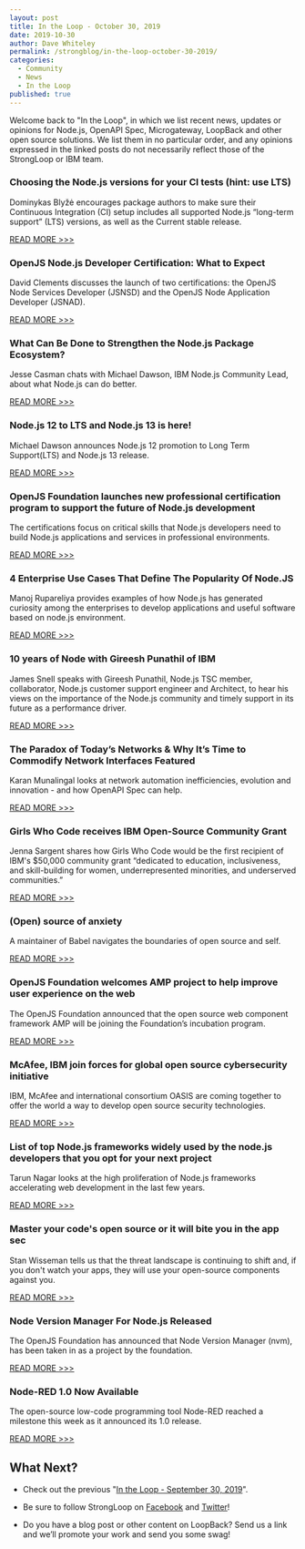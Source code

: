 ```yaml
---
layout: post
title: In the Loop - October 30, 2019
date: 2019-10-30
author: Dave Whiteley
permalink: /strongblog/in-the-loop-october-30-2019/
categories:
  - Community
  - News
  - In the Loop
published: true
---
```


Welcome back to "In the Loop", in which we list recent news, updates or opinions for Node.js, OpenAPI Spec, Microgateway, LoopBack and other open source solutions. We list them in no particular order, and any opinions expressed in the linked posts do not necessarily reflect those of the StrongLoop or IBM team.
<!--more-->

### Choosing the Node.js versions for your CI tests (hint: use LTS)

Dominykas Blyžė encourages package authors to make sure their Continuous Integration (CI) setup includes all supported Node.js “long-term support” (LTS) versions, as well as the Current stable release.

[READ MORE >>>](https://medium.com/@nodejs/choosing-the-node-js-versions-for-your-ci-tests-hint-use-lts-89b67f68d7ca)

### OpenJS Node.js Developer Certification: What to Expect

David Clements discusses the launch of two certifications: the OpenJS Node Services Developer (JSNSD) and the OpenJS Node Application Developer (JSNAD).

[READ MORE >>>](https://www.nearform.com/blog/node-js-developer-certification-what-to-expect/)

### What Can Be Done to Strengthen the Node.js Package Ecosystem? 

Jesse Casman chats with Michael Dawson, IBM Node.js Community Lead, about what Node.js can do better. 

[READ MORE >>>](https://dzone.com/articles/what-can-be-done-to-strengthen-the-nodejs-package)

### Node.js 12 to LTS and Node.js 13 is here!

Michael Dawson announces Node.js 12 promotion to Long Term Support(LTS) and Node.js 13 release.

[READ MORE >>>](https://medium.com/@nodejs/node-js-12-to-lts-and-node-js-13-is-here-e28d6a4a2bd)

### OpenJS Foundation launches new professional certification program to support the future of Node.js development

The certifications focus on critical skills that Node.js developers need to build Node.js applications and services in professional environments.

[READ MORE >>>](https://openjsf.org/blog/2019/10/22/openjs-foundation-launches-new-professional-certification-program-to-support-the-future-of-node-js-development/)

### 4 Enterprise Use Cases That Define The Popularity Of Node.JS

Manoj Rupareliya provides examples of how Node.js has generated curiosity among the enterprises to develop applications and useful software based on node.js environment.

[READ MORE >>>](https://www.promotionworld.com/articles/web-design/191021-4-enterprise-use-cases-define-popularity-nodejs)

### 10 years of Node with Gireesh Punathil of IBM

James Snell speaks with Gireesh Punathil, Node.js TSC member, collaborator, Node.js customer support engineer and Architect, to hear his views on the importance of the Node.js community and timely support in its future as a performance driver.

[READ MORE >>>](https://www.nearform.com/blog/10-years-of-node-with-gireesh-punathil-of-ibm/)

### The Paradox of Today’s Networks & Why It’s Time to Commodify Network Interfaces Featured 

Karan Munalingal looks at network automation inefficiencies, evolution and innovation - and how OpenAPI Spec can help.

[READ MORE >>>](https://www.thefastmode.com/expert-opinion/15592-the-paradox-of-today-s-networks-why-it-s-time-to-commodify-network-interfaces)

### Girls Who Code receives IBM Open-Source Community Grant

Jenna Sargent shares how Girls Who Code would be the first recipient of IBM's $50,000 community grant “dedicated to education, inclusiveness, and skill-building for women, underrepresented minorities, and underserved communities.” 

[READ MORE >>>](https://sdtimes.com/diversity/girls-who-code-receive-ibm-open-source-community-grant/)

### (Open) source of anxiety

A maintainer of Babel navigates the boundaries of open source and self.

[READ MORE >>>](https://increment.com/open-source/open-source-of-anxiety/)

### OpenJS Foundation welcomes AMP project to help improve user experience on the web

The OpenJS Foundation announced that the open source web component framework AMP will be joining the Foundation’s incubation program.

[READ MORE >>>](https://openjsf.org/blog/2019/10/10/openjs-foundation-welcomes-amp-project-to-help-improve-user-experience-on-the-web/)

### McAfee, IBM join forces for global open source cybersecurity initiative

IBM, McAfee and international consortium OASIS are coming together to offer the world a way to develop open source security technologies. 

[READ MORE >>>](https://www.techrepublic.com/article/mcafee-ibm-join-forces-for-global-open-source-cybersecurity-initiative/)

### List of top Node.js frameworks widely used by the node.js developers that you opt for your next project

Tarun Nagar looks at the high proliferation of Node.js frameworks accelerating web development in the last few years.

[READ MORE >>>](https://www.whatech.com/mobile-apps/blog/620339-list-of-top-node-js-frameworks-widely-used-by-the-node-js-developers-that-you-opt-for-your-next-project)

### Master your code's open source or it will bite you in the app sec

Stan Wisseman tells us that the threat landscape is continuing to shift and, if you don't watch your apps, they will use your open-source components against you.

[READ MORE >>>](https://techbeacon.com/security/master-your-codes-open-source-or-it-will-bite-you-app-sec)

### Node Version Manager For Node.js Released 

The OpenJS Foundation has announced that Node Version Manager (nvm), has been taken in as a project by the foundation.

[READ MORE >>>](https://www.i-programmer.info/news/167-javascript/13141--node-version-manager-for-nodejs-released.html)

### Node-RED 1.0 Now Available

The open-source low-code programming tool Node-RED reached a milestone this week as it announced its 1.0 release.

[READ MORE >>>](https://sdtimes.com/lowcode/node-red-1-0-now-available/)

## What Next?

* Check out the previous "[In the Loop - September 30, 2019](https://strongloop.com/strongblog/in-the-loop-september-30-2019/)".

* Be sure to follow StrongLoop on [Facebook](https://www.facebook.com/strongloop/) and [Twitter](https://twitter.com/StrongLoop)!

* Do you have a blog post or other content on LoopBack? Send us a link and we’ll promote your work and send you some swag!
